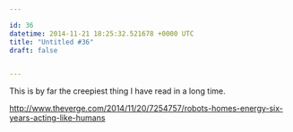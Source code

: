 ```yaml
---

id: 36
datetime: 2014-11-21 18:25:32.521678 +0000 UTC
title: "Untitled #36"
draft: false


---
```


This is by far the creepiest thing I have read in a long time.

http://www.theverge.com/2014/11/20/7254757/robots-homes-energy-six-years-acting-like-humans
